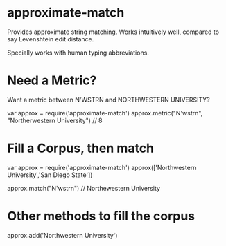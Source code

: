 approximate-match
=================

Provides approximate string matching. Works intuitively well, compared to say Levenshtein edit distance.

Specially works with human typing abbreviations.


Need a Metric?
==============

Want a metric between N'WSTRN and NORTHWESTERN UNIVERSITY?

  var approx = require('approximate-match')
  approx.metric("N'wstrn", "Northerwestern University")
  // 8

Fill a Corpus, then match
=========================

  var approx = require('approximate-match')
  approx(['Northwestern University','San Diego State'])

  approx.match("N'wstrn")
  // Northewestern University

Other methods to fill the corpus
================================

  approx.add('Northwestern University')
